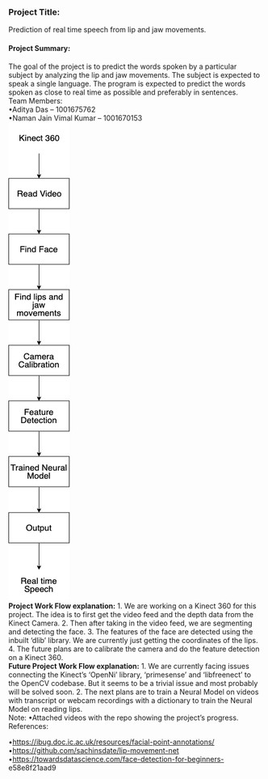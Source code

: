 <h3><b>Project Title:</b></h3>Prediction of real time speech from lip and jaw movements.
<h4>Project Summary:</h4>
The goal of the project is to predict the words spoken by a particular subject by analyzing the lip and jaw
movements. The subject is expected to speak a single language. The program is expected to predict the
words
spoken as close to real time as possible and preferably in sentences.
<br>
Team Members:<br>
•Aditya Das – 1001675762<br>
•Naman Jain Vimal Kumar – 1001670153
<br>
<div border:1px solid black;>
<div float="left"> <img src="https://github.com/adityadas8888/Predict-lip-movements/blob/master/images/flow.png"</div>
<div> <b>Project Work Flow explanation:</b>
1. We are working on a Kinect 360 for this project. The idea is to first get the
video feed and the depth data from the Kinect Camera.
2. Then after taking in the video feed, we are segmenting and detecting the
face.
3. The features of the face are detected using the inbuilt ‘dlib’ library. We are
currently just getting the coordinates of the lips.
4. The future plans are to calibrate the camera and do the feature detection on
a Kinect 360.
 <br>
<b>Future Project Work Flow explanation:</b>
1. We are currently facing issues connecting the Kinect’s ‘OpenNi’ library,
‘primesense’ and ‘libfreenect’ to the OpenCV codebase. But it seems to be a
trivial issue and most probably will be solved soon.
2. The next plans are to train a Neural Model on videos with transcript or
webcam recordings with a dictionary to train the Neural Model on reading
lips.
 <br>
Note:
•Attached videos with the repo showing the project’s progress.
<br>
References:

•https://ibug.doc.ic.ac.uk/resources/facial-point-annotations/<br>
•https://github.com/sachinsdate/lip-movement-net<br>
•https://towardsdatascience.com/face-detection-for-beginners-<br>
e58e8f21aad9
</div>
<div>
